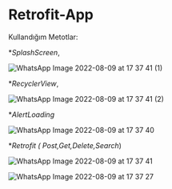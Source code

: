 # Retrofit-App
Kullandığım Metotlar:<br/>

**SplashScreen*,<br/>

![WhatsApp Image 2022-08-09 at 17 37 41 (1)](https://user-images.githubusercontent.com/106618067/183689040-8b1e7597-58bd-4659-9552-971485195661.jpeg)<br/>

**RecyclerView*,<br/>

![WhatsApp Image 2022-08-09 at 17 37 41 (2)](https://user-images.githubusercontent.com/106618067/183688872-676ba8bf-5eed-4337-8500-7b4286f331da.jpeg)<br/>

**AlertLoading*<br/>

![WhatsApp Image 2022-08-09 at 17 37 40](https://user-images.githubusercontent.com/106618067/183689316-bc4ec003-80a8-47cc-92df-f09d501f12f9.jpeg)<br/>

**Retrofit ( Post,Get,Delete,Search*)<br/>

![WhatsApp Image 2022-08-09 at 17 37 41](https://user-images.githubusercontent.com/106618067/183689239-dec703bf-fd33-4b6a-8a46-7e28b56d7b2c.jpeg)<br/>

![WhatsApp Image 2022-08-09 at 17 37 27](https://user-images.githubusercontent.com/106618067/183689399-aa7e643e-52fb-445a-840a-a08dfbe636ae.jpeg)

